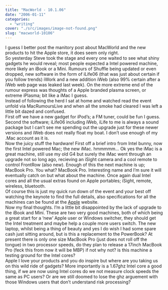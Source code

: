 ```yaml
---
title: "MacWorld - 10.1.06"
date: "2006-01-11"
categories: 
  - "writing"
cover: "./src/images/image-not-found.png"
slug: "macworld-10106"
---
```


I guess I better post the manitory post about MacWorld and the new products to hit the Apple store, it does seem only right.  
So yesterday Steve took the stage and every one waited to see what shiny gadgets he would reveal; most people expected a Intel powered machine, more likely an iBook or a Mini. Rumours of Shuffle being updated or even dropped, new software in the form of iLife06 (that was just about certain if you follow trends) iWork and a new addition iWeb (also 99% certain after a iWeb web page was leaked last week). On the more extreme end of the rumour express was thoughts of a Apple branded plasma screen, or extreme iPlasma; bit like a iMac I guess.  
Instead of following the herd I sat at home and watched read the event unfold via MacRumoursLive and when all the smoke had cleared I was left a little bit dazed and confused.  
First off we have a new gadget for iPod’s; a FM tuner, could be fun I guess.  
Second the software; iLife06 including iWeb, iLife to me is always a sound package but I can’t see me spending out the upgrade just for these newer versions and iWeb does not really float my boat. I don’t use enough of my .Mac account as it is.  
Now the juicy stuff the hardware! First off a brief intro from Intel bunny, now the first Intel powered Mac; the new iMac. hmmmmm… Ok yes the iMac is a great machine, still use my old G4 but surely the iMac went through an upgrade not so long ago, recieving an iSight camera and a cool remote to control FrontRow (also new). Enough of this the next machine is up; MacBook Pro. You what? MacBook Pro. Interesting name and I’m sure it will eventually catch on but what about the machine. Once again dual Intel cores and all the usual extras found on Apple portables; iSight, remote, wireless, bluetooth.  
Of course this is just my quick run down of the event and your best off watching the keynote to find the full details, also specifications for all the machines can be found at the [Apple](http://www.apple.com) website.  
Now my final thoughts. I’m a little bit disappointed by the lack of upgrade to the iBook and Mini. These are two very good machines, both of which being a great start for a ‘new’ Apple user or Windows switcher, they should get the Intel treatment and maybe help a couple more users switch. The new laptop, whilst being a thing of beauty and yes I do wish I had some spare cash just sitting around, but is this a replacement to the PowerBook? At present there is only one size MacBook Pro (just does not roll off the tongue) in two processor speeds, do they plan to release a 17inch MacBook Pro (feck this from now it will be MBP) if not why not? is this machine a testing ground for the Intel cores?  
Apple I love your products and you do inspire but where are you taking us on this wild ride of gadgets? More importantly is a 1.67ghz Intel core a good thing, if we are now using Intel cores do we not measure clock speeds the same as PC users? Or are we still doomed to lose the ghz arguement with those Windows users that don’t understand risk processing?
